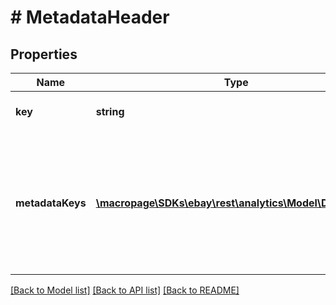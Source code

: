 # # MetadataHeader

## Properties

Name | Type | Description | Notes
------------ | ------------- | ------------- | -------------
**key** | **string** | The key value used for the report. For example: &amp;quot;key&amp;quot;: &amp;quot;LISTING_ID&amp;quot; | [optional] 
**metadataKeys** | [**\macropage\SDKs\ebay\rest\analytics\Model\Definition[]**](Definition.md) | The list of dimension key values used for the report header. Each list element contains the key name, its data type, and its localized name. For example: &amp;quot;metadataKeys&amp;quot;: [ &amp;nbsp;&amp;nbsp;&amp;quot;key&amp;quot;: &amp;quot;LISTING_TITLE&amp;quot;, &amp;nbsp;&amp;nbsp;&amp;quot;localizedName&amp;quot;: &amp;quot;Listing title&amp;quot;, &amp;nbsp;&amp;nbsp;&amp;quot;dataType&amp;quot;: &amp;quot;STRING&amp;quot; | [optional] 

[[Back to Model list]](../../README.md#documentation-for-models) [[Back to API list]](../../README.md#documentation-for-api-endpoints) [[Back to README]](../../README.md)


